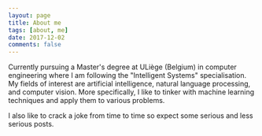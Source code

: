 ```yaml
---
layout: page
title: About me
tags: [about, me]
date: 2017-12-02
comments: false
---
```


Currently pursuing a Master's degree at ULiège (Belgium) in computer 
engineering where I am following the "Intelligent Systems" specialisation.
My fields of interest are artificial intelligence, natural language processing,
and computer vision. More specifically, I like to tinker with machine learning 
techniques and apply them to various problems.

I also like to crack a joke from time to time so expect some serious and less 
serious posts.
